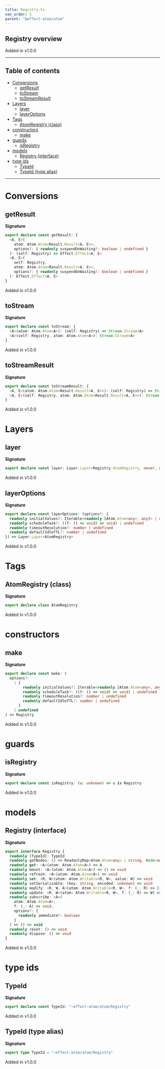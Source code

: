 ```yaml
---
title: Registry.ts
nav_order: 5
parent: "@effect-atom/atom"
---
```


## Registry overview

Added in v1.0.0

---

<h2 class="text-delta">Table of contents</h2>

- [Conversions](#conversions)
  - [getResult](#getresult)
  - [toStream](#tostream)
  - [toStreamResult](#tostreamresult)
- [Layers](#layers)
  - [layer](#layer)
  - [layerOptions](#layeroptions)
- [Tags](#tags)
  - [AtomRegistry (class)](#atomregistry-class)
- [constructors](#constructors)
  - [make](#make)
- [guards](#guards)
  - [isRegistry](#isregistry)
- [models](#models)
  - [Registry (interface)](#registry-interface)
- [type ids](#type-ids)
  - [TypeId](#typeid)
  - [TypeId (type alias)](#typeid-type-alias)

---

# Conversions

## getResult

**Signature**

```ts
export declare const getResult: {
  <A, E>(
    atom: Atom.Atom<Result.Result<A, E>>,
    options?: { readonly suspendOnWaiting?: boolean | undefined }
  ): (self: Registry) => Effect.Effect<A, E>
  <A, E>(
    self: Registry,
    atom: Atom.Atom<Result.Result<A, E>>,
    options?: { readonly suspendOnWaiting?: boolean | undefined }
  ): Effect.Effect<A, E>
}
```

Added in v1.0.0

## toStream

**Signature**

```ts
export declare const toStream: {
  <A>(atom: Atom.Atom<A>): (self: Registry) => Stream.Stream<A>
  <A>(self: Registry, atom: Atom.Atom<A>): Stream.Stream<A>
}
```

Added in v1.0.0

## toStreamResult

**Signature**

```ts
export declare const toStreamResult: {
  <A, E>(atom: Atom.Atom<Result.Result<A, E>>): (self: Registry) => Stream.Stream<A, E>
  <A, E>(self: Registry, atom: Atom.Atom<Result.Result<A, E>>): Stream.Stream<A, E>
}
```

Added in v1.0.0

# Layers

## layer

**Signature**

```ts
export declare const layer: Layer.Layer<Registry.AtomRegistry, never, never>
```

Added in v1.0.0

## layerOptions

**Signature**

```ts
export declare const layerOptions: (options?: {
  readonly initialValues?: Iterable<readonly [Atom.Atom<any>, any]> | undefined
  readonly scheduleTask?: ((f: () => void) => void) | undefined
  readonly timeoutResolution?: number | undefined
  readonly defaultIdleTTL?: number | undefined
}) => Layer.Layer<AtomRegistry>
```

Added in v1.0.0

# Tags

## AtomRegistry (class)

**Signature**

```ts
export declare class AtomRegistry
```

Added in v1.0.0

# constructors

## make

**Signature**

```ts
export declare const make: (
  options?:
    | {
        readonly initialValues?: Iterable<readonly [Atom.Atom<any>, any]> | undefined
        readonly scheduleTask?: ((f: () => void) => void) | undefined
        readonly timeoutResolution?: number | undefined
        readonly defaultIdleTTL?: number | undefined
      }
    | undefined
) => Registry
```

Added in v1.0.0

# guards

## isRegistry

**Signature**

```ts
export declare const isRegistry: (u: unknown) => u is Registry
```

Added in v1.0.0

# models

## Registry (interface)

**Signature**

```ts
export interface Registry {
  readonly [TypeId]: TypeId
  readonly getNodes: () => ReadonlyMap<Atom.Atom<any> | string, Node<any>>
  readonly get: <A>(atom: Atom.Atom<A>) => A
  readonly mount: <A>(atom: Atom.Atom<A>) => () => void
  readonly refresh: <A>(atom: Atom.Atom<A>) => void
  readonly set: <R, W>(atom: Atom.Writable<R, W>, value: W) => void
  readonly setSerializable: (key: string, encoded: unknown) => void
  readonly modify: <R, W, A>(atom: Atom.Writable<R, W>, f: (_: R) => [returnValue: A, nextValue: W]) => A
  readonly update: <R, W>(atom: Atom.Writable<R, W>, f: (_: R) => W) => void
  readonly subscribe: <A>(
    atom: Atom.Atom<A>,
    f: (_: A) => void,
    options?: {
      readonly immediate?: boolean
    }
  ) => () => void
  readonly reset: () => void
  readonly dispose: () => void
}
```

Added in v1.0.0

# type ids

## TypeId

**Signature**

```ts
export declare const TypeId: "~effect-atom/atom/Registry"
```

Added in v1.0.0

## TypeId (type alias)

**Signature**

```ts
export type TypeId = "~effect-atom/atom/Registry"
```

Added in v1.0.0
